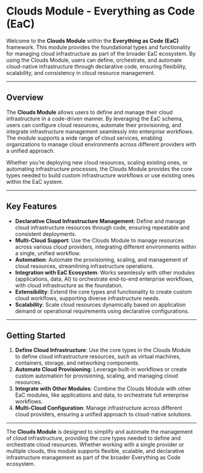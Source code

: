# Clouds Module - Everything as Code (EaC)

Welcome to the **Clouds Module** within the **Everything as Code (EaC)** framework. This module provides the foundational types and functionality for managing cloud infrastructure as part of the broader EaC ecosystem. By using the Clouds Module, users can define, orchestrate, and automate cloud-native infrastructure through declarative code, ensuring flexibility, scalability, and consistency in cloud resource management.

---

## Overview

The **Clouds Module** allows users to define and manage their cloud infrastructure in a code-driven manner. By leveraging the EaC schema, users can configure cloud resources, automate their provisioning, and integrate infrastructure management seamlessly into enterprise workflows. The module supports a wide range of cloud services, enabling organizations to manage cloud environments across different providers with a unified approach.

Whether you’re deploying new cloud resources, scaling existing ones, or automating infrastructure processes, the Clouds Module provides the core types needed to build custom infrastructure workflows or use existing ones within the EaC system.

---

## Key Features

- **Declarative Cloud Infrastructure Management**: Define and manage cloud infrastructure resources through code, ensuring repeatable and consistent deployments.
- **Multi-Cloud Support**: Use the Clouds Module to manage resources across various cloud providers, integrating different environments within a single, unified workflow.
- **Automation**: Automate the provisioning, scaling, and management of cloud resources, streamlining infrastructure operations.
- **Integration with EaC Ecosystem**: Works seamlessly with other modules (applications, data, AI) to orchestrate end-to-end enterprise workflows, with cloud infrastructure as the foundation.
- **Extensibility**: Extend the core types and functionality to create custom cloud workflows, supporting diverse infrastructure needs.
- **Scalability**: Scale cloud resources dynamically based on application demand or operational requirements using declarative configurations.

---

## Getting Started

1. **Define Cloud Infrastructure**: Use the core types in the Clouds Module to define cloud infrastructure resources, such as virtual machines, containers, storage, and networking components.
2. **Automate Cloud Provisioning**: Leverage built-in workflows or create custom automation for provisioning, scaling, and managing cloud resources.
3. **Integrate with Other Modules**: Combine the Clouds Module with other EaC modules, like applications and data, to orchestrate full enterprise workflows.
4. **Multi-Cloud Configuration**: Manage infrastructure across different cloud providers, ensuring a unified approach to cloud-native solutions.

---

The **Clouds Module** is designed to simplify and automate the management of cloud infrastructure, providing the core types needed to define and orchestrate cloud resources. Whether working with a single provider or multiple clouds, this module supports flexible, scalable, and declarative infrastructure management as part of the broader Everything as Code ecosystem.
